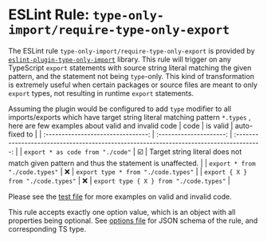 # ESLint Rule: `type-only-import/require-type-only-export`

The ESLint rule `type-only-import/require-type-only-export` is provided by [`eslint-plugin-type-only-import`](../../../) library.
This rule will trigger on any TypeScript `export` statements with source string literal matching the given pattern, and the statement not being `type`-only.
This kind of transformation is extremely useful when certain packages or source files are meant to only `export` types, not resulting in runtime `export` statements.

Assuming the plugin would be configured to add `type` modifier to all imports/exports which have target string literal matching pattern `*.types` , here are few examples about valid and invalid code
|                code                |        is valid         |                                      auto-fixed to                                       |
| :--------------------------------: | :---------------------: | :--------------------------------------------------------------------------------------: |
|  `export * as code from "./code"`  | :ballot_box_with_check: | Target string literal does not match given pattern and thus the statement is unaffected. |
|   `export * from "./code.types"`   |           :x:           |                           `export type * from "./code.types"`                            |
| `export { X } from "./code.types"` |           :x:           |                         `export type { X } from "./code.types"`                          |


Please see the [test file](../__test__/require-type-only-export.spec.ts) for more examples on valid and invalid code.

This rule accepts exactly one option value, which is an object with all properties being optional.
See [options file](../../rule-helpers/options.ts) for JSON schema of the rule, and corresponding TS type.

